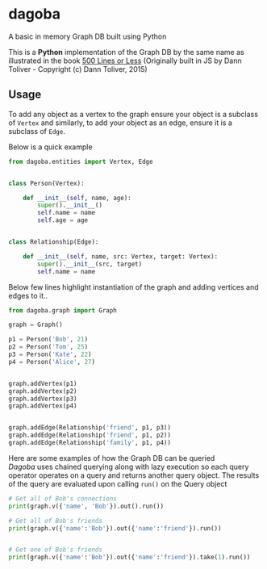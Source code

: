 # dagoba
A basic in memory Graph DB built using Python   

This is a **Python** implementation of the Graph DB by the same name as illustrated in the book [500 Lines or Less](https://aosabook.org) 
(Originally built in JS by Dann Toliver - Copyright (c) Dann Toliver, 2015)

## Usage

To add any object as a vertex to the graph ensure your object is a subclass of `Vertex` and similarly, to add your object as an edge, ensure it is a subclass of `Edge`.

Below is a quick example

```python
from dagoba.entities import Vertex, Edge


class Person(Vertex):

    def __init__(self, name, age):
        super().__init__()
        self.name = name
        self.age = age


class Relationship(Edge):

    def __init__(self, name, src: Vertex, target: Vertex):
        super().__init__(src, target)
        self.name = name
```

Below few lines highlight instantiation of the graph and adding vertices and edges to it..

```python
from dagoba.graph import Graph

graph = Graph()

p1 = Person('Bob', 21)
p2 = Person('Tom', 25)
p3 = Person('Kate', 22)
p4 = Person('Alice', 27)


graph.addVertex(p1)
graph.addVertex(p2)
graph.addVertex(p3)
graph.addVertex(p4)


graph.addEdge(Relationship('friend', p1, p3))
graph.addEdge(Relationship('friend', p1, p2))
graph.addEdge(Relationship('family', p1, p4))
```

Here are some examples of how the Graph DB can be queried   
*Dagoba* uses chained querying along with lazy execution so each query operator operates on a query and returns another query object.
The results of the query are evaluated upon calling `run()` on the Query object

```python
# Get all of Bob's connections
print(graph.v({'name', 'Bob'}).out().run())

# Get all of Bob's friends
print(graph.v({'name':'Bob'}).out({'name':'friend'}).run())


# Get one of Bob's friends
print(graph.v({'name':'Bob'}).out({'name':'friend'}).take(1).run())

```
